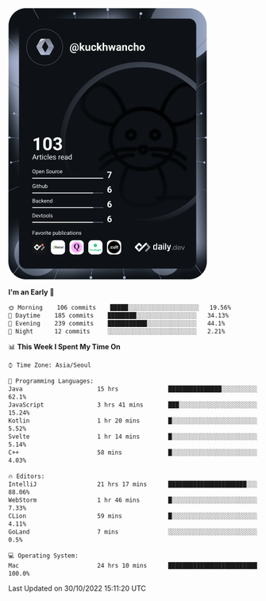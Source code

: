 <a href="https://app.daily.dev/kuckhwancho"><img src="https://github.com/kuckjwi0928/kuckjwi0928/blob/master/devcard.svg" width="400" alt="Kuckjwi Devcard"/></a>

<!--START_SECTION:waka-->
**I'm an Early 🐤** 

```text
🌞 Morning    106 commits    █████░░░░░░░░░░░░░░░░░░░░   19.56% 
🌆 Daytime    185 commits    ████████░░░░░░░░░░░░░░░░░   34.13% 
🌃 Evening    239 commits    ███████████░░░░░░░░░░░░░░   44.1% 
🌙 Night      12 commits     ░░░░░░░░░░░░░░░░░░░░░░░░░   2.21%

```


📊 **This Week I Spent My Time On** 

```text
⌚︎ Time Zone: Asia/Seoul

💬 Programming Languages: 
Java                     15 hrs              ███████████████░░░░░░░░░░   62.1% 
JavaScript               3 hrs 41 mins       ███░░░░░░░░░░░░░░░░░░░░░░   15.24% 
Kotlin                   1 hr 20 mins        █░░░░░░░░░░░░░░░░░░░░░░░░   5.52% 
Svelte                   1 hr 14 mins        █░░░░░░░░░░░░░░░░░░░░░░░░   5.14% 
C++                      58 mins             █░░░░░░░░░░░░░░░░░░░░░░░░   4.03%

🔥 Editors: 
IntelliJ                 21 hrs 17 mins      ██████████████████████░░░   88.06% 
WebStorm                 1 hr 46 mins        █░░░░░░░░░░░░░░░░░░░░░░░░   7.33% 
CLion                    59 mins             █░░░░░░░░░░░░░░░░░░░░░░░░   4.11% 
GoLand                   7 mins              ░░░░░░░░░░░░░░░░░░░░░░░░░   0.5%

💻 Operating System: 
Mac                      24 hrs 10 mins      █████████████████████████   100.0%

```


 Last Updated on 30/10/2022 15:11:20 UTC
<!--END_SECTION:waka-->
